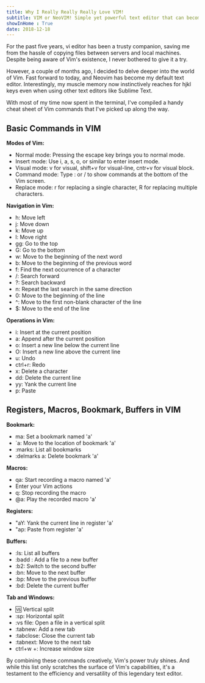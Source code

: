 ```yaml
---
title: Why I Really Really Really Love VIM!
subtitle: VIM or NeoVIM! Simple yet powerful text editor that can become an obsession in no time. This note is a reference for the most common commands.
showInHome : True
date: 2018-12-18
---
```


For the past five years, vi editor has been a trusty companion, saving me from the hassle of copying files between servers and local machines. Despite being aware of Vim's existence, I never bothered to give it a try.

However, a couple of months ago, I decided to delve deeper into the world of Vim. Fast forward to today, and Neovim has become my default text editor. Interestingly, my muscle memory now instinctively reaches for hjkl keys even when using other text editors like Sublime Text.

With most of my time now spent in the terminal, I've compiled a handy cheat sheet of Vim commands that I've picked up along the way.

## Basic Commands in VIM

**Modes of Vim:**

- Normal mode: Pressing the escape key brings you to normal mode.
- Insert mode: Use i, a, s, o, or similar to enter insert mode.
- Visual mode: v for visual, shift+v for visual-line, cntr+v for visual block.
- Command mode: Type : or / to show commands at the bottom of the Vim screen.
- Replace mode: r for replacing a single character, R for replacing multiple characters.

**Navigation in Vim:**

- h: Move left
- j: Move down
- k: Move up
- l: Move right
- gg: Go to the top
- G: Go to the bottom
- w: Move to the beginning of the next word
- b: Move to the beginning of the previous word
- f: Find the next occurrence of a character
- /: Search forward
- ?: Search backward
- n: Repeat the last search in the same direction
- 0: Move to the beginning of the line
- ^: Move to the first non-blank character of the line
- $: Move to the end of the line

**Operations in Vim:**

- i: Insert at the current position
- a: Append after the current position
- o: Insert a new line below the current line
- O: Insert a new line above the current line
- u: Undo
- ctrl+r: Redo
- x: Delete a character
- dd: Delete the current line
- yy: Yank the current line
- p: Paste

## Registers, Macros, Bookmark, Buffers in VIM

**Bookmark:**

- ma: Set a bookmark named 'a'
- `a: Move to the location of bookmark 'a'
- :marks: List all bookmarks
- :delmarks a: Delete bookmark 'a'

**Macros:**

- qa: Start recording a macro named 'a'
- Enter your Vim actions
- q: Stop recording the macro
- @a: Play the recorded macro 'a'

**Registers:**

- "aY: Yank the current line in register 'a'
- "ap: Paste from register 'a'

**Buffers:**

- :ls: List all buffers
- :badd <file>: Add a file to a new buffer
- :b2: Switch to the second buffer
- :bn: Move to the next buffer
- :bp: Move to the previous buffer
- :bd: Delete the current buffer

**Tab and Windows:**

- :vs: Vertical split
- :sp: Horizontal split
- :vs file: Open a file in a vertical split
- :tabnew: Add a new tab
- :tabclose: Close the current tab
- :tabnext: Move to the next tab
- ctrl+w +: Increase window size

By combining these commands creatively, Vim's power truly shines. And while this list only scratches the surface of Vim's capabilities, it's a testament to the efficiency and versatility of this legendary text editor.